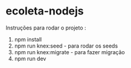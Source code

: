 # ecoleta-nodejs

Instruções para rodar o projeto :

1. npm install
2. npm run knex:seed - para rodar os seeds
3. npm run knex:migrate - para fazer migração 
4. npm run dev


